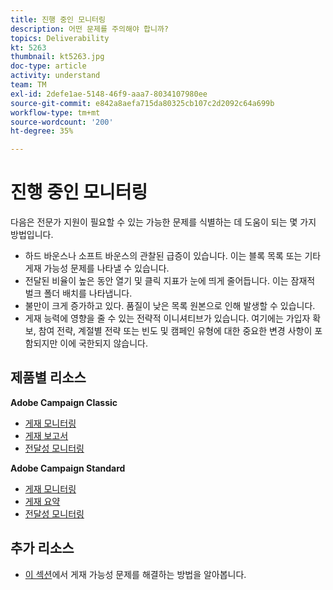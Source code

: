 ```yaml
---
title: 진행 중인 모니터링
description: 어떤 문제를 주의해야 합니까?
topics: Deliverability
kt: 5263
thumbnail: kt5263.jpg
doc-type: article
activity: understand
team: TM
exl-id: 2defe1ae-5148-46f9-aaa7-8034107980ee
source-git-commit: e842a8aefa715da80325cb107c2d2092c64a699b
workflow-type: tm+mt
source-wordcount: '200'
ht-degree: 35%

---
```


# 진행 중인 모니터링

다음은 전문가 지원이 필요할 수 있는 가능한 문제를 식별하는 데 도움이 되는 몇 가지 방법입니다.

* 하드 바운스나 소프트 바운스의 관찰된 급증이 있습니다. 이는 블록 목록 또는 기타 게재 가능성 문제를 나타낼 수 있습니다.
* 전달된 비율이 높은 동안 열기 및 클릭 지표가 눈에 띄게 줄어듭니다. 이는 잠재적 벌크 폴더 배치를 나타냅니다.
* 불만이 크게 증가하고 있다. 품질이 낮은 목록 원본으로 인해 발생할 수 있습니다.
* 게재 능력에 영향을 줄 수 있는 전략적 이니셔티브가 있습니다. 여기에는 가입자 확보, 참여 전략, 계절별 전략 또는 빈도 및 캠페인 유형에 대한 중요한 변경 사항이 포함되지만 이에 국한되지 않습니다.

## 제품별 리소스

**Adobe Campaign Classic**

* [게재 모니터링](https://experienceleague.adobe.com/docs/campaign-classic/using/sending-messages/monitoring-deliveries/about-delivery-monitoring.html?lang=ko)
* [게재 보고서](https://experienceleague.adobe.com/docs/campaign-classic/using/reporting/reports-on-deliveries/delivery-reports.html?lang=ko)
* [전달성 모니터링](https://experienceleague.adobe.com/docs/campaign-classic/using/sending-messages/deliverability-management/monitoring-deliverability.html?lang=ko)

**Adobe Campaign Standard**

* [게재 모니터링](https://experienceleague.adobe.com/docs/campaign-standard/using/testing-and-sending/monitoring-messages/monitoring-a-delivery.html?lang=ko)
* [게재 요약](https://experienceleague.adobe.com/docs/campaign-standard/using/reporting/list-of-reports/delivery-summary.html)
* [전달성 모니터링](https://experienceleague.adobe.com/docs/campaign-standard/using/testing-and-sending/managing-deliverability/monitor-deliverability.html?lang=ko#testing-and-sending)

## 추가 리소스

* [이 섹션](/help/additional-resources/troubleshooting.md)에서 게재 가능성 문제를 해결하는 방법을 알아봅니다.
